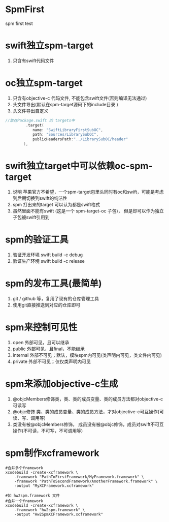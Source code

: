 # SpmFirst
spm first test

# swift独立spm-target
1. 只含有swift代码文件
# oc独立spm-target
1. 只含有objective-c 代码文件, 不能包含swift文件(否则编译无法通过)
2. 头文件导出(默认在spm-target源码下的include目录 )
3. 头文件导出自定义 
```swift
//放在Package.swift 的 targets中
         .target(
            name: "SwiftLibraryFirstSubOC",
            path: "Sources/LibrarySubOC",
            publicHeadersPath:"../LibrarySubOC/header"
        ),
```

# swift独立target中可以依赖oc-spm-target   
1. 说明 苹果官方不希望，一个spm-target包里头同时有oc和swift，可能是考虑到后期切换到swift的纯洁性
2. spm 打出来的target 可以认为都是swift格式
3. 虽然里面不能有swift (这是一个 spm-target-oc 子包)， 但是却可以作为独立子包被swift引用到

# spm的验证工具
1. 验证开发环境 swift build -c debug 
2. 验证生产环境 swift build -c release 

# spm的发布工具(最简单)
1. git / github 等，复用了现有的仓库管理工具
2. 使用git直接推送到对应的仓库即可

# spm来控制可见性
1. open 外部可见，且可以继承 
2. public 外部可见，且final，不能继承
3. internal 外部不可见；默认，模块spm内可见(类声明内可见，类文件内可见)
4. private 外部不可见；仅仅类声明内可见

# spm来添加objective-c生成
1. @objcMembers修饰类，类、类的成员变量、类的成员方法都对objective-c可读写
2. @objc修饰 类、类的成员变量、类的成员方法，才对objective-c可互操作(可读、写、调用等)
3. 类没有被@objcMembers修饰， 成员没有被@objc修饰，成员对swift不可互操作(不可读，不可写，不可调用等)

# spm制作xcframework
```shell
#合并多个framework
xcodebuild -create-xcframework \
    -framework "PathToFirstFramework/MyFramework.framework" \
    -framework "PathToSecondFramework/AnotherFramework.framework" \
    -output "MyXCFramework.xcframework"

#如 hw2spm.framework 文件
#合并一个framework
xcodebuild -create-xcframework \
    -framework "hw2spm.framework" \
    -output "Hw2SpmXCFramework.xcframework"
```